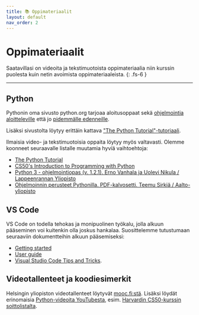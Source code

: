 ```yaml
---
title: 📚 Oppimateriaalit
layout: default
nav_order: 2
---
```


# Oppimateriaalit

Saatavillasi on videoita ja tekstimuotoista oppimateriaalia niin kurssin puolesta kuin netin avoimista oppimateriaaleista.
{: .fs-6 }

---

## Python

Pythonin oma sivusto python.org tarjoaa aloitusoppaat sekä [ohjelmointia aloitteleville](https://wiki.python.org/moin/BeginnersGuide/NonProgrammers) että jo [pidemmälle edenneille](https://wiki.python.org/moin/BeginnersGuide/Programmers).

Lisäksi sivustolta löytyy erittäin kattava ["The Python Tutorial"-tutoriaali](https://docs.python.org/3/tutorial/).

Ilmaisia video- ja tekstimuotoisia oppaita löytyy myös valtavasti. Olemme koonneet seuraavalle listalle muutamia hyviä vaihtoehtoja:

* [The Python Tutorial](https://docs.python.org/3/tutorial/)
* [CS50's Introduction to Programming with Python](https://cs50.harvard.edu/python/2022/)
* [Python 3 - ohjelmointiopas (v. 1.2.1). Erno Vanhala ja Uolevi Nikula / Lappeenrannan Yliopisto](https://lutpub.lut.fi/bitstream/handle/10024/162088/Vanhala2020-Python3Ohjelmointiopas.pdf?sequence=1&isAllowed=y)
* [Ohjelmoinnin perusteet Pythonilla. PDF-kalvosetti. Teemu Sirkiä / Aalto-yliopisto](http://www.cs.hut.fi/~ttsirkia/Python.pdf)


## VS Code

VS Code on todella tehokas ja monipuolinen työkalu, jolla alkuun pääseminen voi kuitenkin olla joskus hankalaa. Suosittelemme tutustumaan seuraaviin dokumentteihin alkuun pääsemiseksi:

* [Getting started](https://code.visualstudio.com/docs/getstarted/userinterface)
* [User guide](https://code.visualstudio.com/docs/editor/codebasics)
* [Visual Studio Code Tips and Tricks](https://code.visualstudio.com/docs/getstarted/tips-and-tricks).


## Videotallenteet ja koodiesimerkit

Helsingin yliopiston videotallenteet löytyvät [mooc.fi:stä](https://ohjelmointi-25.mooc.fi/#luentotallenteet). Lisäksi löydät erinomaisia [Python-videoita YouTubesta](https://www.youtube.com/results?search_query=python), esim. [Harvardin CS50-kurssin soittolistalta](https://www.youtube.com/playlist?list=PLhQjrBD2T3817j24-GogXmWqO5Q5vYy0V).
